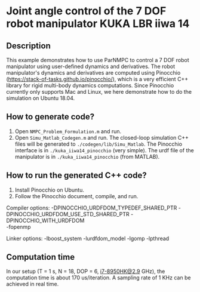 # Joint angle control of the 7 DOF robot manipulator KUKA LBR iiwa 14

## Description

This example demonstrates how to use ParNMPC to control a 7 DOF robot manipulator using user-defined dynamics and derivatives. 
The robot manipulator's dynamics and derivatives are computed using Pinocchio (https://stack-of-tasks.github.io/pinocchio/), which is a very efficient C++ library for rigid multi-body dynamics computations. Since Pinocchio currently only supports Mac and Linux, we here demonstrate how to do the simulation on Ubuntu 18.04.

## How to generate code?

1. Open `NMPC_Problem_Formulation.m` and run.
2. Open `Simu_Matlab_Codegen.m` and run.
The closed-loop simulation C++ files will be generated to `./codegen/lib/Simu_Matlab`. 
The Pinocchio interface is in `./kuka_iiwa14_pinocchio` (very simple). 
The urdf file of the manipulator is in `./kuka_iiwa14_pinocchio` (from MATLAB).

## How to run the generated C++ code?

1. Install Pinocchio on Ubuntu.
2. Follow the Pinocchio document, compile, and run. 

Compiler options:
-DPINOCCHIO_URDFDOM_TYPEDEF_SHARED_PTR 
-DPINOCCHIO_URDFDOM_USE_STD_SHARED_PTR
-DPINOCCHIO_WITH_URDFDOM  
-fopenmp

Linker options:
-lboost_system 
-lurdfdom_model 
-lgomp
-lpthread

## Computation time
In our setup (T = 1 s, N = 18, DOP = 6, i7-8950HK@2.9 GHz), the computation time is about 170 us/iteration. 
A sampling rate of 1 KHz can be achieved in real time. 




